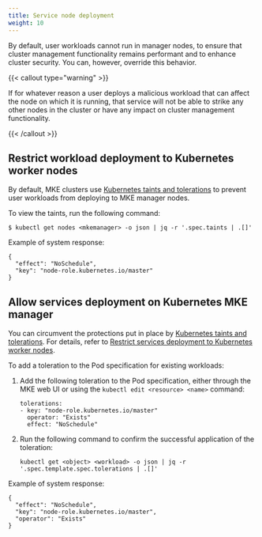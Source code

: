 ```yaml
---
title: Service node deployment
weight: 10
---
```


By default, user workloads cannot run in manager nodes, to ensure that cluster
management functionality remains performant and to enhance cluster security.
You can, however, override this behavior.

{{< callout type="warning" >}}

If for whatever reason a user deploys a malicious workload that can affect
the node on which it is running, that service will not be able to strike any
other nodes in the cluster or have any impact on cluster management
functionality.

{{< /callout >}}

Restrict workload deployment to Kubernetes worker nodes
-------------------------------------------------------

By default, MKE clusters use [Kubernetes taints and tolerations](https://kubernetes.io/docs/concepts/scheduling-eviction/taint-and-toleration/)
to prevent user workloads from deploying to MKE manager nodes.

To view the taints, run the following command:

```
$ kubectl get nodes <mkemanager> -o json | jq -r '.spec.taints | .[]'
```

Example of system response:

```
{
  "effect": "NoSchedule",
  "key": "node-role.kubernetes.io/master"
}
```

Allow services deployment on Kubernetes MKE manager
---------------------------------------------------

You can circumvent the protections put in place by [Kubernetes taints and
tolerations](https://kubernetes.io/docs/concepts/scheduling-eviction/taint-and-toleration/).
For details, refer to [Restrict services deployment to Kubernetes worker nodes](../restrict-service-deploy-to-kube-workers).

To add a toleration to the Pod specification for existing workloads:

1. Add the following toleration to the Pod specification, either through the
   MKE web UI or using the `kubectl edit <resource> <name>` command:

   ```
   tolerations:
   - key: "node-role.kubernetes.io/master"
     operator: "Exists"
     effect: "NoSchedule"
   ```

2. Run the following command to confirm the successful application of the
   toleration:

   ```
   kubectl get <object> <workload> -o json | jq -r '.spec.template.spec.tolerations | .[]'
   ```

Example of system response:

```
{
  "effect": "NoSchedule",
  "key": "node-role.kubernetes.io/master",
  "operator": "Exists"
}
```
